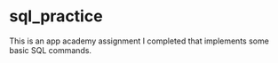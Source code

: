 # sql_practice

This is an app academy assignment I completed that implements some basic SQL commands.
